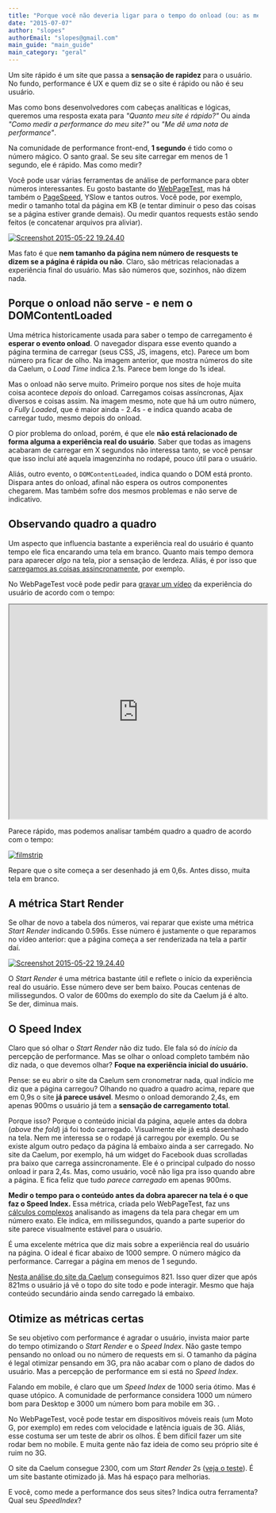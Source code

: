```yaml
---
title: "Porque você não deveria ligar para o tempo do onload (ou: as métricas que importam para performance real na Web)"
date: "2015-07-07"
author: "slopes"
authorEmail: "slopes@gmail.com"
main_guide: "main_guide"
main_category: "geral"
---
```


Um site rápido é um site que passa a **sensação de rapidez** para o usuário. No fundo, performance é UX e quem diz se o site é rápido ou não é seu usuário.

Mas como bons desenvolvedores com cabeças analíticas e lógicas, queremos uma resposta exata para _"Quanto meu site é rápido?"_ Ou ainda _"Como medir a performance do meu site?"_ ou _"Me dê uma nota de performance"_.

Na comunidade de performance front-end, **1 segundo** é tido como o número mágico. O santo graal. Se seu site carregar em menos de 1 segundo, ele é rápido. Mas como medir?

Você pode usar várias ferramentas de análise de performance para obter números interessantes. Eu gosto bastante do [WebPageTest](http://www.webpagetest.org/), mas há também o [PageSpeed](https://developers.google.com/speed/pagespeed/insights/?hl=pt-BR), YSlow e tantos outros. Você pode, por exemplo, medir o tamanho total da página em KB (e tentar diminuir o peso das coisas se a página estiver grande demais). Ou medir quantos requests estão sendo feitos (e concatenar arquivos pra aliviar).

[![Screenshot 2015-05-22 19.24.40](https://blog.caelum.com.br/wp-content/uploads/2015/05/Screenshot-2015-05-22-19.24.40.png)](http://www.webpagetest.org/result/150522_EA_18HK/)

Mas fato é que **nem tamanho da página nem número de resquests te dizem se a página é rápida ou não**. Claro, são métricas relacionadas a experiência final do usuário. Mas são números que, sozinhos, não dizem nada.

## Porque o onload não serve - e nem o DOMContentLoaded

Uma métrica historicamente usada para saber o tempo de carregamento é **esperar o evento onload**. O navegador dispara esse evento quando a página termina de carregar (seus CSS, JS, imagens, etc). Parece um bom número pra ficar de olho. Na imagem anterior, que mostra números do site da Caelum, o _Load Time_ indica 2.1s. Parece bem longe do 1s ideal.

Mas o onload não serve muito. Primeiro porque nos sites de hoje muita coisa acontece _depois_ do onload. Carregamos coisas assíncronas, Ajax diversos e coisas assim. Na imagem mesmo, note que há um outro número, o _Fully Loaded_, que é maior ainda - 2.4s - e indica quando acaba de carregar tudo, mesmo depois do onload.

O pior problema do onload, porém, é que ele **não está relacionado de forma alguma a experiência real do usuário**. Saber que todas as imagens acabaram de carregar em X segundos não interessa tanto, se você pensar que isso inclui até aquela imagenzinha no rodapé, pouco útil para o usuário.

Aliás, outro evento, o `DOMContentLoaded`, indica quando o DOM está pronto. Dispara antes do onload, afinal não espera os outros componentes chegarem. Mas também sofre dos mesmos problemas e não serve de indicativo.

## Observando quadro a quadro

Um aspecto que influencia bastante a experiência real do usuário é quanto tempo ele fica encarando uma tela em branco. Quanto mais tempo demora para aparecer _algo_ na tela, pior a sensação de lerdeza. Aliás, é por isso que [carregamos as coisas assincronamente](https://blog.caelum.com.br/otimizacoes-na-web-e-o-carregamento-assincrono/), por exemplo.

No WebPageTest você pode pedir para [gravar um vídeo](http://www.webpagetest.org/video/compare.php?tests=150522_EA_18HK-r:1-c:0) da experiência do usuário de acordo com o tempo:

<iframe src="http://www.webpagetest.org/video/view.php?id=150522_22dbdc072b06c12fc878ecdca7a1140a57fdc664&amp;embed=1&amp;width=520&amp;height=432" width="520" height="432"></iframe>

Parece rápido, mas podemos analisar também quadro a quadro de acordo com o tempo:

[![filmstrip](https://blog.caelum.com.br/wp-content/uploads/2015/05/filmstrip.jpg)](http://www.webpagetest.org/video/compare.php?tests=150522_EA_18HK-r:1-c:0)

Repare que o site começa a ser desenhado já em 0,6s. Antes disso, muita tela em branco.

## A métrica Start Render

Se olhar de novo a tabela dos números, vai reparar que existe uma métrica _Start Render_ indicando 0.596s. Esse número é justamente o que reparamos no vídeo anterior: que a página começa a ser renderizada na tela a partir daí.

[![Screenshot 2015-05-22 19.24.40](https://blog.caelum.com.br/wp-content/uploads/2015/05/Screenshot-2015-05-22-19.24.40.png)](http://www.webpagetest.org/result/150522_EA_18HK/)

O _Start Render_ é uma métrica bastante útil e reflete o início da experiência real do usuário. Esse número deve ser bem baixo. Poucas centenas de milissegundos. O valor de 600ms do exemplo do site da Caelum já é alto. Se der, diminua mais.

## O Speed Index

Claro que só olhar o _Start Render_ não diz tudo. Ele fala só do _início_ da percepção de performance. Mas se olhar o onload completo também não diz nada, o que devemos olhar? **Foque na experiência inicial do usuário.**

Pense: se eu abrir o site da Caelum sem cronometrar nada, qual indício me diz que a página carregou? Olhando no quadro a quadro acima, repare que em 0,9s o site **já parece usável**. Mesmo o onload demorando 2,4s, em apenas 900ms o usuário já tem a **sensação de carregamento total**.

Porque isso? Porque o conteúdo inicial da página, aquele antes da dobra (_above the fold_) já foi todo carregado. Visualmente ele já está desenhado na tela. Nem me interessa se o rodapé já carregou por exemplo. Ou se existe algum outro pedaço da página lá embaixo ainda a ser carregado. No site da Caelum, por exemplo, há um widget do Facebook duas scrolladas pra baixo que carrega assincronamente. Ele é o principal culpado do nosso onload ir para 2,4s. Mas, como usuário, você não liga pra isso quando abre a página. E fica feliz que tudo _parece carregado_ em apenas 900ms.

**Medir o tempo para o conteúdo antes da dobra aparecer na tela é o que faz o Speed Index.** Essa métrica, criada pelo WebPageTest, faz uns [cálculos complexos](https://sites.google.com/a/webpagetest.org/docs/using-webpagetest/metrics/speed-index) analisando as imagens da tela para chegar em um número exato. Ele indica, em milissegundos, quando a parte superior do site parece visualmente estável para o usuário.

É uma excelente métrica que diz mais sobre a experiência real do usuário na página. O ideal é ficar abaixo de 1000 sempre. O número mágico da performance. Carregar a página em menos de 1 segundo.

[Nesta análise do site da Caelum](http://www.webpagetest.org/result/150522_EA_18HK/) conseguimos 821. Isso quer dizer que após 821ms o usuário já vê o topo do site todo e pode interagir. Mesmo que haja conteúdo secundário ainda sendo carregado lá embaixo.

## Otimize as métricas certas

Se seu objetivo com performance é agradar o usuário, invista maior parte do tempo otimizando o _Start Render_ e o _Speed Index_. Não gaste tempo pensando no onload ou no número de requests em si. O tamanho da página é legal otimizar pensando em 3G, pra não acabar com o plano de dados do usuário. Mas a percepção de performance em si está no _Speed Index_.

Falando em mobile, é claro que um _Speed Index_ de 1000 seria ótimo. Mas é quase utópico. A comunidade de performance considera 1000 um número bom para Desktop e 3000 um número bom para mobile em 3G. .

No WebPageTest, você pode testar em dispositivos móveis reais (um Moto G, por exemplo) em redes com velocidade e latência iguais de 3G. Aliás, esse costuma ser um teste de abrir os olhos. É bem difícil fazer um site rodar bem no mobile. E muita gente não faz ideia de como seu próprio site é ruim no 3G.

O site da Caelum consegue 2300, com um _Start Render_ 2s ([veja o teste](http://www.webpagetest.org/result/150522_VV_19WF/1/details/)). É um site bastante otimizado já. Mas há espaço para melhorias.

E você, como mede a performance dos seus sites? Indica outra ferramenta? Qual seu _SpeedIndex_?
